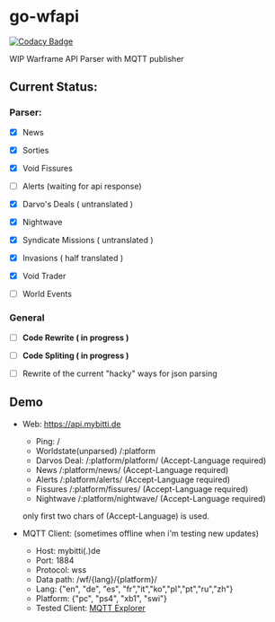 # go-wfapi

[![Codacy Badge](https://api.codacy.com/project/badge/Grade/6cd589b3d93c4185af48815346a99d44)](https://app.codacy.com/manual/Bitti09/go-wfapi?utm_source=github.com&utm_medium=referral&utm_content=Bitti09/go-wfapi&utm_campaign=Badge_Grade_Settings)

WIP  Warframe API Parser with  MQTT publisher

## Current Status:

### Parser:
 - [x] News
 - [x] Sorties
 - [x] Void Fissures
 - [ ] Alerts (waiting for api response)
 - [x] Darvo's Deals ( untranslated )
 - [x] Nightwave
 - [x] Syndicate Missions ( untranslated )
 - [x] Invasions  ( half translated )
 - [x] Void Trader 
 - [ ] World Events


### General

- [ ] **Code Rewrite  ( in progress )**
- [ ] **Code Spliting ( in progress )**
- [ ] Rewrite of the  current "hacky" ways for json parsing


## Demo

- Web: https://api.mybitti.de
  - Ping:   /
  - Worldstate(unparsed) /:platform
  - Darvos Deal: /:platform/platform/  (Accept-Language required)
  - News /:platform/news/ (Accept-Language required)
  - Alerts /:platform/alerts/ (Accept-Language required)
  - Fissures /:platform/fissures/ (Accept-Language required)
  - Nightwave /:platform/nightwave/ (Accept-Language required)

  only first two chars  of  (Accept-Language) is used.


- MQTT Client:  (sometimes offline when i'm testing new updates)
  - Host: mybitti(.)de
  - Port: 1884
  - Protocol: wss
  - Data path: /wf/{lang}/{platform}/
  - Lang: {"en", "de", "es", "fr","it","ko","pl","pt","ru","zh"}
  - Platform: {"pc", "ps4", "xb1", "swi"}
  - Tested Client: [MQTT Explorer](https://mqtt-explorer.com/)

